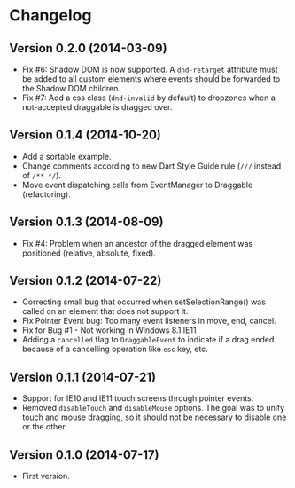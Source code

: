 # Changelog

## Version 0.2.0 (2014-03-09)

* Fix #6: Shadow DOM is now supported. A `dnd-retarget` attribute must be added
  to all custom elements where events should be forwarded to the Shadow DOM
  children.
* Fix #7: Add a css class (`dnd-invalid` by default) to dropzones when a 
  not-accepted draggable is dragged over.


## Version 0.1.4 (2014-10-20)

* Add a sortable example.
* Change comments according to new Dart Style Guide rule 
  (`///` instead of `/** */`).
* Move event dispatching calls from EventManager to Draggable (refactoring). 


## Version 0.1.3 (2014-08-09)

* Fix #4: Problem when an ancestor of the dragged element was positioned
  (relative, absolute, fixed). 


## Version 0.1.2 (2014-07-22)

* Correcting small bug that occurred when setSelectionRange() was called on 
  an element that does not support it.
* Fix Pointer Event bug: Too many event listeners in move, end, cancel.
* Fix for Bug #1 - Not working in Windows 8.1 IE11
* Adding a `cancelled` flag to `DraggableEvent` to indicate if a drag ended 
  because of a cancelling operation like `esc` key, etc.


## Version 0.1.1 (2014-07-21)

* Support for IE10 and IE11 touch screens through pointer events.
* Removed `disableTouch` and `disableMouse` options. The goal was to unify
  touch and mouse dragging, so it should not be necessary to disable 
  one or the other.
  
  
## Version 0.1.0 (2014-07-17)

* First version.
